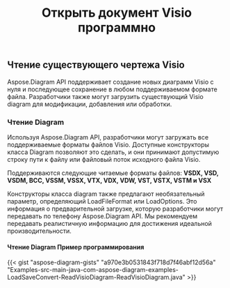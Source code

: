 ﻿---
title: Открыть документ Visio программно
linktitle: Открыть документ Visio
type: docs
weight: 20
url: /ru/java/open-visio-document/
description: На этой странице описывается, как открыть документ Visio с нуля с помощью библиотеки Aspose.Diagram.
---
## **Чтение существующего чертежа Visio**
Aspose.Diagram API поддерживает создание новых диаграмм Visio с нуля и последующее сохранение в любом поддерживаемом формате файла. Разработчики также могут загрузить существующий Visio diagram для модификации, добавления или обработки.
### **Чтение Diagram**
Используя Aspose.Diagram API, разработчики могут загружать все поддерживаемые форматы файлов Visio. Доступные конструкторы класса Diagram позволяют это сделать, и они принимают допустимую строку пути к файлу или файловый поток исходного файла Visio.

Поддерживаются следующие читаемые форматы файлов:
**VSDX, VSD, VSDM, ВСС, VSSM, VSSX, VTX, VDX, VDW, VST, VSTX, VSTM и VSX**

Конструкторы класса diagram также предлагают необязательный параметр, определяющий LoadFileFormat или LoadOptions. Это информация о предварительной загрузке, которую разработчики могут передавать по телефону Aspose.Diagram API. Мы рекомендуем передавать реалистичную информацию для достижения идеальной производительности.
#### **Чтение Diagram Пример программирования**
{{< gist "aspose-diagram-gists" "a970e3b0531843f718d7f46abf12d56a" "Examples-src-main-java-com-aspose-diagram-examples-LoadSaveConvert-ReadVisioDiagram-ReadVisioDiagram.java" >}}
